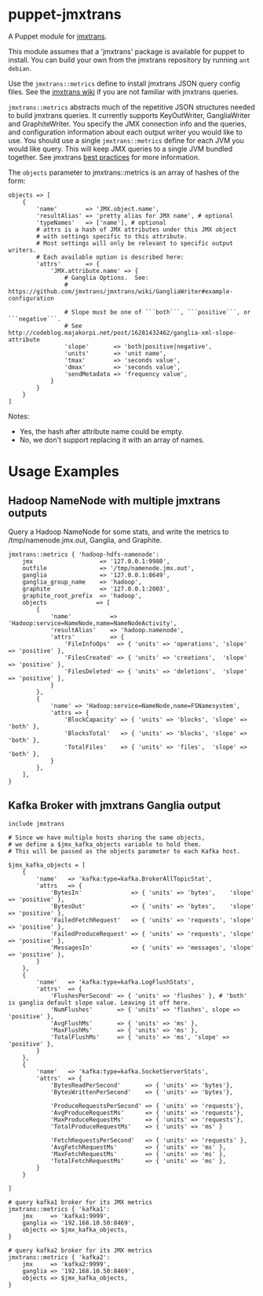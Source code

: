 # puppet-jmxtrans

A Puppet module for [jmxtrans](https://github.com/jmxtrans/jmxtrans).

This module assumes that a 'jmxtrans' package is available for
puppet to install.  You can build your own from the jmxtrans repository
by running ```ant debian```.

Use the ```jmxtrans::metrics``` define to install
jmxtrans JSON query config files.  See the [jmxtrans wiki](https://github.com/jmxtrans/jmxtrans/wiki/Queries)
if you are not familiar with jmxtrans queries.

```jmxtrans::metrics``` abstracts much of the repetitive JSON structures
needed to build jmxtrans queries.  It currently supports KeyOutWriter,
GangliaWriter and GraphiteWriter.  You specify the JMX connection info
and the queries, and configuration information about each output writer
you would like to use.  You should use a single ```jmxtrans::metrics```
define for each JVM you would like query.  This will keep JMX queries
to a single JVM bundled together.  See jmxtrans
[best practices](https://github.com/jmxtrans/jmxtrans/wiki/BestPractices)
for more information.

The ```objects``` parameter to jmxtrans::metrics is an array of hashes of the form:

```puppet
objects => [
    {
        'name'        => 'JMX.object.name',
        'resultAlias' => 'pretty alias for JMX name', # optional
        'typeNames'   => ['name'], # optional
        # attrs is a hash of JMX attributes under this JMX object
        # with settings specific to this attribute.
        # Most settings will only be relevant to specific output writers.
        # Each available option is described here:
        'attrs'       => {
            'JMX.attribute.name' => {
                # Ganglia Options.  See:
                # https://github.com/jmxtrans/jmxtrans/wiki/GangliaWriter#example-configuration

                # Slope must be one of ```both```, ```positive```, or ```negative```.
                # See http://codeblog.majakorpi.net/post/16281432462/ganglia-xml-slope-attribute
                'slope'       => 'both|positive|negative',
                'units'       => 'unit name',
                'tmax'        => 'seconds value',
                'dmax'        => 'seconds value',
                'sendMetadata => 'frequency value',
            }
        }
    }
]
```
Notes:

- Yes, the hash after attribute name could be empty.
- No, we don't support replacing it with an array of names.

# Usage Examples

## Hadoop NameNode with multiple jmxtrans outputs

Query a Hadoop NameNode for some stats, and write the metrics to
/tmp/namenode.jmx.out, Ganglia, and Graphite.

```puppet
jmxtrans::metrics { 'hadoop-hdfs-namenode':
    jmx                   => '127.0.0.1:9980',
    outfile               => '/tmp/namenode.jmx.out',
    ganglia               => '127.0.0.1:8649',
    ganglia_group_name    => 'hadoop',
    graphite              => '127.0.0.1:2003',
    graphite_root_prefix  => 'hadoop',
    objects              => [
        {
            'name'           =>  'Hadoop:service=NameNode,name=NameNodeActivity',
            'resultAlias'    => 'hadoop.namenode',
            'attrs'          => {
                'FileInfoOps'  => { 'units' => 'operations', 'slope' => 'positive' },
                'FilesCreated' => { 'units' => 'creations',  'slope' => 'positive' },
                'FilesDeleted' => { 'units' => 'deletions',  'slope' => 'positive' },
            }
        },
        {
            'name' => 'Hadoop:service=NameNode,name=FSNamesystem',
            'attrs => {
                'BlockCapacity' => { 'units' => 'blocks', 'slope' => 'both' },
                'BlocksTotal'   => { 'units' => 'blocks', 'slope' => 'both' },
                'TotalFiles'    => { 'units' => 'files',  'slope' => 'both' },
            }
        },
    ],
}
```

## Kafka Broker with jmxtrans Ganglia output

```puppet
include jmxtrans

# Since we have multiple hosts sharing the same objects,
# we define a $jmx_kafka_objects variable to hold them.
# This will be passed as the objects parameter to each Kafka host.

$jmx_kafka_objects = [
    {
        'name'   => 'kafka:type=kafka.BrokerAllTopicStat',
        'attrs   => {
            'BytesIn'              => { 'units' => 'bytes',    'slope' => 'positive' },
            'BytesOut'             => { 'units' => 'bytes',    'slope' => 'positive' },
            'FailedFetchRequest'   => { 'units' => 'requests', 'slope' => 'positive' },
            'FailedProduceRequest' => { 'units' => 'requests', 'slope' => 'positive' },
            'MessagesIn'           => { 'units' => 'messages', 'slope' => 'positive' },
        }
    },
    {
        'name'   => 'kafka:type=kafka.LogFlushStats',
        'attrs'  => {
            'FlushesPerSecond' => { 'units' => 'flushes' }, # 'both' is ganglia default slope value. Leaving it off here.
            'NumFlushes'       => { 'units' => 'flushes', slope => 'positive' },
            'AvgFlushMs'       => { 'units' => 'ms' },
            'MaxFlushMs'       => { 'units' => 'ms' },
            'TotalFlushMs'     => { 'units' => 'ms', 'slope' => 'positive' },
        }
    },
    {
        'name'   => 'kafka:type=kafka.SocketServerStats',
        'attrs'  => {
            'BytesReadPerSecond'       => { 'units' => 'bytes'},
            'BytesWrittenPerSecond'    => { 'units' => 'bytes'},

            'ProduceRequestsPerSecond' => { 'units' => 'requests'},
            'AvgProduceRequestMs'      => { 'units' => 'requests'},
            'MaxProduceRequestMs'      => { 'units' => 'requests'},
            'TotalProduceRequestMs'    => { 'units' => 'ms' }

            'FetchRequestsPerSecond'   => { 'units' => 'requests' },
            'AvgFetchRequestMs'        => { 'units' => 'ms' },
            'MaxFetchRequestMs'        => { 'units' => 'ms' },
            'TotalFetchRequestMs'      => { 'units' => 'ms' },
        }
    }

]

# query kafka1 broker for its JMX metrics
jmxtrans::metrics { 'kafka1':
    jmx     => 'kafka1:9999',
    ganglia => '192.168.10.50:8469',
    objects => $jmx_kafka_objects,
}

# query kafka2 broker for its JMX metrics
jmxtrans::metrics { 'kafka2':
    jmx     => 'kafka2:9999',
    ganglia => '192.168.10.50:8469',
    objects => $jmx_kafka_objects,
}
```